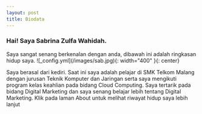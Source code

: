 ```yaml
---
layout: post
title: Biodata
---
```


<h3> Hai! Saya Sabrina Zulfa Wahidah. </h3>
Saya sangat senang berkenalan dengan anda, dibawah ini adalah ringkasan hidup saya.
![_config.yml](/images/sab.jpg){: width="400" }{: center}

Saya berasal dari kediri. Saat ini saya adalah pelajar di SMK Telkom Malang dengan jurusan Teknik Komputer dan Jaringan serta saya mengikuti program kelas keahlian pada bidang Cloud Computing. Saya tertarik pada bidang Digital Marketing dan saya senang belajar lebih tentang Digital Marketing. Klik pada laman About untuk melihat riwayat hidup saya lebih lanjut
